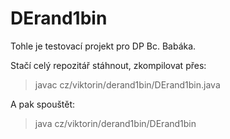 # DErand1bin

Tohle je testovací projekt pro DP Bc. Babáka.

Stačí celý repozitář stáhnout, zkompilovat přes:

> javac cz/viktorin/derand1bin/DErand1bin.java

A pak spouštět:

> java cz/viktorin/derand1bin/DErand1bin

